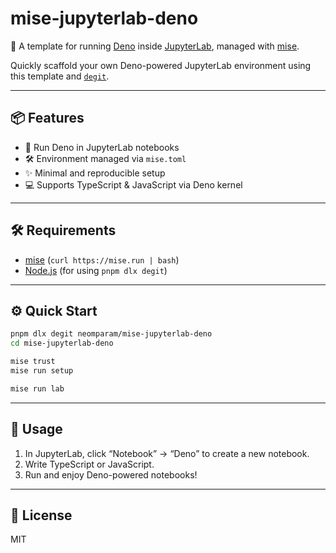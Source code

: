 # mise-jupyterlab-deno

🚀 A template for running [Deno](https://deno.land) inside [JupyterLab](https://jupyter.org), managed with [mise](https://mise.jdx.dev).

Quickly scaffold your own Deno-powered JupyterLab environment using this template and [`degit`](https://github.com/Rich-Harris/degit).

---


## 📦 Features

- 🧪 Run Deno in JupyterLab notebooks
- 🛠 Environment managed via `mise.toml`
- ✨ Minimal and reproducible setup
- 💻 Supports TypeScript & JavaScript via Deno kernel

---

## 🛠 Requirements

- [mise](https://mise.jdx.dev) (`curl https://mise.run | bash`)
- [Node.js](https://nodejs.org/) (for using `pnpm dlx degit`)

---

## ⚙️ Quick Start

```bash
pnpm dlx degit neomparam/mise-jupyterlab-deno
cd mise-jupyterlab-deno

mise trust
mise run setup

mise run lab
```

---

## 📓 Usage

1. In JupyterLab, click “Notebook” → “Deno” to create a new notebook.
2. Write TypeScript or JavaScript.
3. Run and enjoy Deno-powered notebooks!

---

## 📄 License

MIT